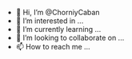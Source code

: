 - 👋 Hi, I’m @ChorniyCaban
- 👀 I’m interested in ...
- 🌱 I’m currently learning ...
- 💞️ I’m looking to collaborate on ...
- 📫 How to reach me ...

<!---
ChorniyCaban/ChorniyCaban is a ✨ special ✨ repository because its `README.md` (this file) appears on your GitHub profile.
You can click the Preview link to take a look at your changes.
--->
